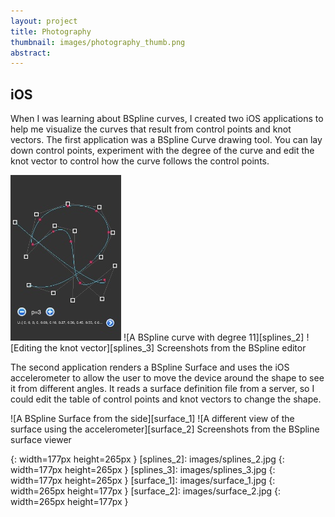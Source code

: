 ```yaml
---
layout: project
title: Photography
thumbnail: images/photography_thumb.png
abstract: 
---
```


## iOS

When I was learning about BSpline curves, I created two iOS applications to help me visualize the curves that result from control points and knot vectors. The first application was a BSpline Curve drawing tool. You can lay down control points, experiment with the degree of the curve and edit the knot vector to control how the curve follows the control points.

![A BSpline curve with degree 3][splines_1]
![A BSpline curve with degree 11][splines_2]
![Editing the knot vector][splines_3]
Screenshots from the BSpline editor

The second application renders a BSpline Surface and uses the iOS accelerometer to allow the user to move the device around the shape to see it from different angles. It reads a surface definition file from a server, so I could edit the table of control points and knot vectors to change the shape.

![A BSpline Surface from the side][surface_1]
![A different view of the surface using the accelerometer][surface_2]
Screenshots from the BSpline surface viewer


[splines_1]: images/splines_1.jpg
{: width=177px height=265px }
[splines_2]: images/splines_2.jpg
{: width=177px height=265px }
[splines_3]: images/splines_3.jpg
{: width=177px height=265px }
[surface_1]: images/surface_1.jpg
{: width=265px height=177px }
[surface_2]: images/surface_2.jpg
{: width=265px height=177px }
